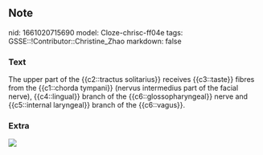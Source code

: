 ## Note
nid: 1661020715690
model: Cloze-chrisc-ff04e
tags: GSSE::!Contributor::Christine_Zhao
markdown: false

### Text
<div>
  <div>
    <div>
      <div>
        The upper part of the {{c2::tractus solitarius}} receives
        {{c3::taste}} fibres from the {{c1::chorda tympani}}
        (nervus intermedius part of the facial nerve),
        {{c4::lingual}} branch of the {{c6::glossopharyngeal}}
        nerve and {{c5::internal laryngeal}} branch of the
        {{c6::vagus}}.
      </div>
    </div>
  </div>
</div>

### Extra
<img src="paste-d12ea95a992470441b718b260481218111c76137.jpg">
